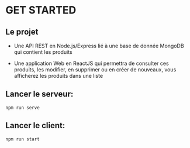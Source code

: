 # GET STARTED 

## Le projet 

+ Une API REST en Node.js/Express
lié à une base de donnée MongoDB qui contient
les produits

+ Une application Web en ReactJS qui permettra de consulter ces produits, les modifier, en
supprimer ou en créer de nouveaux, vous afficherez les produits dans une liste

## Lancer le serveur:

```
npm run serve
```

## Lancer le client: 

```
npm run start
```

